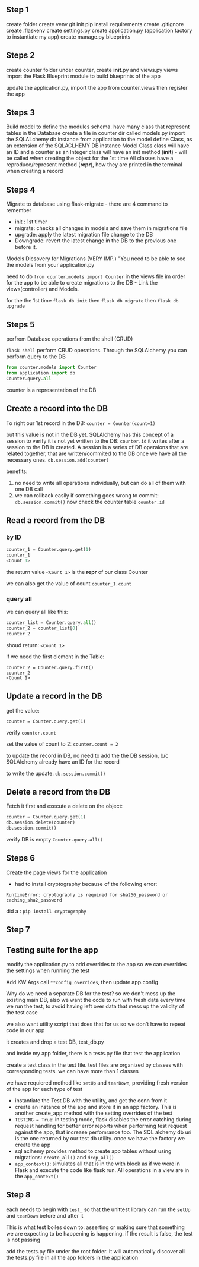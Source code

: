 Step 1
-------
create folder
create venv
git init
pip install requirements
create .gitignore
create .flaskenv
create settings.py
create application.py (application factory to instantiate my app)
create manage.py
blueprints

Steps 2
-------
create counter folder
under counter, create __init__.py and views.py
views import the Flask Blueprint module to build blueprints of the app

update the application.py, import the app from counter.views
then register the app

Steps 3
-------
Build model to define the modules schema. have many class that represent tables in the Database
create a file in counter dir called models.py
import the SQLALchemy db instance from application to the model
define Class, as an extension of the SQLACLHEMY DB instance Model Class
class will have an ID and a counter as an Integer
class will have an init method (__init__) - will be called when creating the object for the 1st time
All classes have a reproduce/represent method (__repr__), how they are printed in the terminal when creating a record 

Steps 4
-------

Migrate to database using flask-migrate -  there are 4 command to remember
- init : 1st timer 
- migrate: checks all changes in models and save them in migrations file
- upgrade: apply the latest migration file change to the DB
- Downgrade: revert the latest change in the DB to the previous one before it.

Models Dicsovery for Migrations (VERY IMP.)
"You need to be able to see the models from your application.py

need to do ```from counter.models import Counter``` in the views file im order for the app to be able to create migrations to the DB - Link the views(controller) and Models.

for the the 1st time ```flask db init```
then ```flask db migrate```
then ```flask db upgrade```

Steps 5
--------
perfrom Database operations from the shell (CRUD)

```flask shell```
perform CRUD operations. Through the SQLAlchemy you can perform query to the DB

```python
from counter.models import Counter
from application import db
Counter.query.all
```
counter is a representation of the DB

## Create a record into the DB

To right our 1st record in the DB:
```counter = Counter(count=1)```

but this value is not in the DB yet. SQLAlchemy has this concept of a session
to verify it is not yet written to the DB:
```counter.id```
it writes after a session to the DB is created. A session is a series of DB operaions that are related together, that are written/commited to the DB once we have all the necessary ones.
```db.session.add(counter)```

benefits: 
1. no need to write all operations individually, but can do all of them with one DB call
2. we can rollback easily if something goes wrong
to commit:
```db.session.commit()```
now check the counter table
```counter.id```

## Read a record from the DB
### by ID

```python
counter_1 = Counter.query.get(1)
counter_1
<Count 1>
```
the return value `<Count 1>` is the __repr__ of our class Counter

we can also get the value of count
```counter_1.count```

### query all
we can query all like this:
```python
counter_list = Counter.query.all()
counter_2 = counter_list[0]
counter_2
```
shoud return:
`<Count 1>`

if we need the first element in the Table:

```
counter_2 = Counter.query.first()
counter_2
<Count 1>
```
## Update a record in the DB

get the value:

`counter = Counter.query.get(1)`

verify
`counter.count`

set the value of count to 2:
`counter.count = 2`

to update the record in DB, no need to add the the DB session, b/c SQLAlchemy already have an ID for the record

to write the update:
`db.session.commit()`

## Delete a record from the DB

Fetch it first and execute a delete on the object:
```python
counter = Counter.query.get(1)
db.session.delete(counter)
db.session.commit()

```
verify DB is empty
`Counter.query.all()`

Steps 6
-------

Create the page views for the application

* had to install cryptography because of the following error:

`RuntimeError: cryptography is required for sha256_password or caching_sha2_password`

did a : `pip install cryptography`

Step 7
------

## Testing suite for the app
modify the application.py to add overrides to the app so we can overrides the settings when running the test

Add KW Args call `**config_overrides`, then update app.config

Why do we need a separate DB for the test? so we don't mess up the existing main DB, also we want the code to run with fresh data every time we run the test, to avoid having left over data that mess up the validity of the test case 

we also want utility script that does that for us so we don't have to repeat code in our app

it creates and drop a test DB, test_db.py

and inside my app folder, there is a tests.py file that test the application

create a test class in the test file. test files are organized by classes with corresponding tests. we can have more than 1 classes

we have requiered method like `setUp` and `tearDown`, providing fresh version of the app for each type of test
- instantiate the Test DB with the utility, and get the conn from it
- create an instance of the app and store it in an app factory. This is another create_app method with the setting overrides of the test
- `TESTING = True`:  in testing mode, flask disables the error catching during request handling for better error reports when performing test request against the app, that increase perfomrance too. The SQL alchemy db uri is the one returned by our test db utility. once we have the factory we create the app
- sql aclhemy provides method to create app tables without using migrations: `create_all()` and `drop_all()`
- `app_context()`: simulates all that is in the with block as if we were in Flask and execute the code like flask run. All operations in a view are in the `app_context()`

Step 8
------

each needs to begin with `test_` so that the unittest library can run the `setUp` and `tearDown` before and after it

This is what test boiles down to: asserting or making sure that something we are expecting to be happening is happening. if the result is false, the test is not passing

add the tests.py file under the root folder. It will automatically discover all the tests.py file in all the app folders in the application